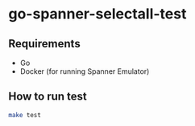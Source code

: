 # go-spanner-selectall-test

## Requirements

- Go
- Docker (for running Spanner Emulator)

## How to run test

```zsh
make test
```
